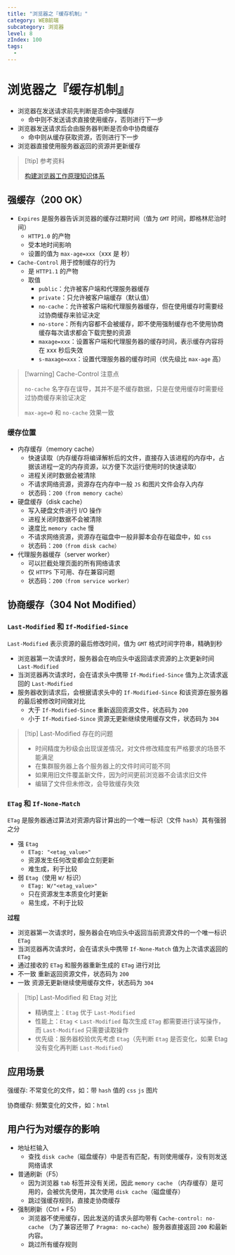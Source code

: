 ```yaml
---
title: "浏览器之『缓存机制』"
category: WEB前端
subcategory: 浏览器
level: 8
zIndex: 100
tags:
  - 
---
```


# 浏览器之『缓存机制』

- 浏览器在发送请求前先判断是否命中强缓存
  - 命中则不发送请求直接使用缓存，否则进行下一步
- 浏览器发送请求后会由服务器判断是否命中协商缓存
  - 命中则从缓存获取资源，否则进行下一步
- 浏览器直接使用服务器返回的资源并更新缓存

> [!tip] 参考资料
>
> [构建浏览器工作原理知识体系](https://juejin.cn/post/7341983885726187559)

## 强缓存（200 OK）

- `Expires` 是服务器告诉浏览器的缓存过期时间（值为 `GMT` 时间，即格林尼治时间）
  - `HTTP1.0` 的产物
  - 受本地时间影响
  - 设置的值为 `max-age=xxx`（xxx 是 秒）
- `Cache-Control` 用于控制缓存的行为
  - 是 `HTTP1.1` 的产物
  - 取值
    - `public`：允许被客户端和代理服务器缓存
    - `private`：只允许被客户端缓存（默认值）
    - `no-cache`：允许被客户端和代理服务器缓存，但在使用缓存时需要经过协商缓存来验证决定
    - `no-store`：所有内容都不会被缓存，即不使用强制缓存也不使用协商缓存每次请求都会下载完整的资源
    - `maxage=xxx`：设置客户端和代理服务器的缓存时间，表示缓存内容将在 xxx 秒后失效
    - `s-maxage=xxx`：设置代理服务器的缓存时间（优先级比 `max-age` 高）

> [!warning] Cache-Control 注意点
> 
> `no-cache` 名字存在误导，其并不是不缓存数据，只是在使用缓存时需要经过协商缓存来验证决定
> 
> `max-age=0` 和 `no-cache` 效果一致

### 缓存位置
- 内存缓存（memory cache）
  - 快速读取（内存缓存将编译解析后的文件，直接存入该进程的内存中，占据该进程一定的内存资源，以方便下次运行使用时的快速读取）
  - 进程关闭时数据会被清除
  - 不请求网络资源，资源存在内存中一般 `JS` 和图片文件会存入内存
  - 状态码：`200（from memory cache）`
- 硬盘缓存（disk cache）
  - 写入硬盘文件进行 I/O 操作
  - 进程关闭时数据不会被清除
  - 速度比 `memory cache` 慢
  - 不请求网络资源，资源存在磁盘中一般非脚本会存在磁盘中，如 `css`
  - 状态码：`200（from disk cache）`
- 代理服务器缓存（server worker）
  - 可以拦截处理页面的所有网络请求
  - 仅 `HTTPS` 下可用、存在兼容问题
  - 状态码：`200（from service worker）`

## 协商缓存（304 Not Modified）


### `Last-Modified` 和 `If-Modified-Since`

`Last-Modified` 表示资源的最后修改时间，值为 `GMT` 格式时间字符串，精确到秒

- 浏览器第一次请求时，服务器会在响应头中返回请求资源的上次更新时间 `Last-Modified`
- 当浏览器再次请求时，会在请求头中携带 `If-Modified-Since` 值为上次请求返回的 `Last-Modified`
- 服务器收到请求后，会根据请求头中的 `If-Modified-Since` 和该资源在服务器的最后被修改时间做对比
  - 大于 `If-Modified-Since` 重新返回资源文件，状态码为 `200`
  - 小于 `If-Modified-Since` 资源无更新继续使用缓存文件，状态码为 `304`

> [!tip] Last-Modified 存在的问题
> 
> - 时间精度为秒级会出现误差情况，对文件修改精度有严格要求的场景不能满足
> - 在集群服务器上各个服务器上的文件时间可能不同
> - 如果用旧文件覆盖新文件，因为时间更前浏览器不会请求旧文件
> - 编辑了文件但未修改，会导致缓存失效

### `ETag` 和 `If-None-Match`

`ETag` 是服务器通过算法对资源内容计算出的一个唯一标识（文件 `hash`）其有强弱之分

- 强 `Etag`
  - `ETag: "<etag_value>"`
  - 资源发生任何改变都会立刻更新
  - 难生成，利于比较
- 弱 `Etag`（使用 `W/` 标识）
  - `ETag: W/"<etag_value>"`
  - 只在资源发生本质变化时更新
  - 易生成，不利于比较

**过程**
- 浏览器第一次请求时，服务器会在响应头中返回当前资源文件的一个唯一标识 `ETag`
- 当浏览器再次请求时，会在请求头中携带 `If-None-Match` 值为上次请求返回的 `ETag`
- 通过接收的 `ETag` 和服务器重新生成的 `ETag` 进行对比
- 不一致 重新返回资源文件，状态码为 `200`
- 一致 资源无更新继续使用缓存文件，状态码为 `304`

> [!tip] Last-Modified 和 Etag 对比
> 
> - 精确度上：`Etag` 优于 `Last-Modified`
> - 性能上：`Etag` < `Last-Modified` 每次生成 `ETag` 都需要进行读写操作，而 `Last-Modified` 只需要读取操作
> - 优先级：服务器校验优先考虑 `Etag`（先判断 `Etag` 是否变化，如果 Etag 没有变化再判断 `Last-Modified`）

## 应用场景

强缓存: 不常变化的文件，如：带 `hash` 值的 `css` `js` 图片

协商缓存: 频繁变化的文件，如：`html`

## 用户行为对缓存的影响

- 地址栏输入
  - 查找 `disk cache`（磁盘缓存）中是否有匹配，有则使用缓存，没有则发送网络请求
- 普通刷新（F5）
  - 因为浏览器 `tab` 标签并没有关闭，因此 `memory cache` （内存缓存）是可用的，会被优先使用，其次使用 `disk cache`（磁盘缓存）
  - 跳过强缓存规则，直接走协商缓存
- 强制刷新（Ctrl + F5）
  - 浏览器不使用缓存，因此发送的请求头部均带有 `Cache-control: no-cache` （为了兼容还带了 `Pragma: no-cache`）服务器直接返回 `200` 和最新内容。
  - 跳过所有缓存规则